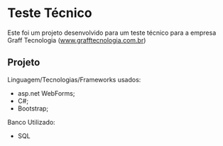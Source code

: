 # Teste Técnico

Este foi um projeto desenvolvido para um teste técnico para a empresa Graff Tecnologia (www.grafftecnologia.com.br)

## Projeto

Linguagem/Tecnologias/Frameworks usados:
* asp.net WebForms;
* C#;
* Bootstrap;

Banco Utilizado:
* SQL


